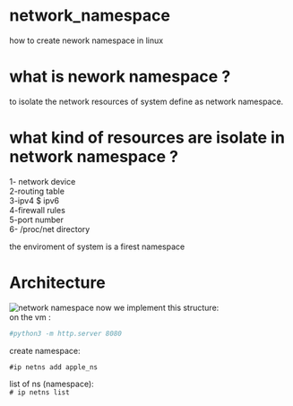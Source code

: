 # network_namespace
how to create nework namespace in linux <br>
# what is nework namespace ?
to isolate the network resources of system define as network namespace. <br>
# what kind of resources are isolate in network namespace ? 
1- network device <br>
2-routing table <br>
3-ipv4 $ ipv6 <br>
4-firewall rules <br>
5-port number <br>
6- /proc/net directory <br>

the enviroment of system is a firest namespace <br>
# Architecture
![network namespace](https://github.com/amirajoodani/network_namespace/assets/42912741/ce9e6034-c7b3-4bfe-9f69-6ea8636391d1)
now we implement this structure: <br>
on the vm :
```python
#python3 -m http.server 8080
```
create namespace: <br>
```
#ip netns add apple_ns
```
list of ns (namespace): <br>
``` # ip netns list ```

